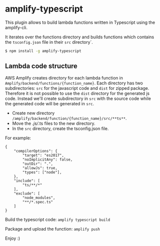 # amplify-typescript

This plugin allows to build lambda functions written in Typescript using the amplify-cli. 

It iterates over the functions directory and builds functions which contains the `tsconfig.json` file in their `src` directory`.

```bash
$ npm install -g amplify-typescript
```

## Lambda code structure
AWS Amplify creates directory for each lambda function in `Amplify/backend/functions/{function_name}`. Each directory has two subdirectories: `src` for the javascript code and `dist` for zipped package. Therefore it is not possible to use the `dist` directory for the generated js code. Instead we'll create subdirectory in `src` with the source code while the generated code will be generated in `src`.

* Create new directory `/amplify/backend/function/{function_name}/src/**ts**`.
* Move the *.js/*.ts files to the new directory.
* In the `src` directory, create the tsconfig.json file.

For example:
```
{
    "compilerOptions": {
        "target": "es2017", 
        "noImplicitAny": false,
        "outDir": ".",
        "allowJs": true,
        "types": ["node"],
    },
    "include": [
        "ts/**/*"
    ],
    "exclude": [
        "node_modules",
        "**/*.spec.ts"
    ]
}
```

Build the typescript code: `amplify typescript build`

Package and upload the function: `amplify push`


Enjoy :)
